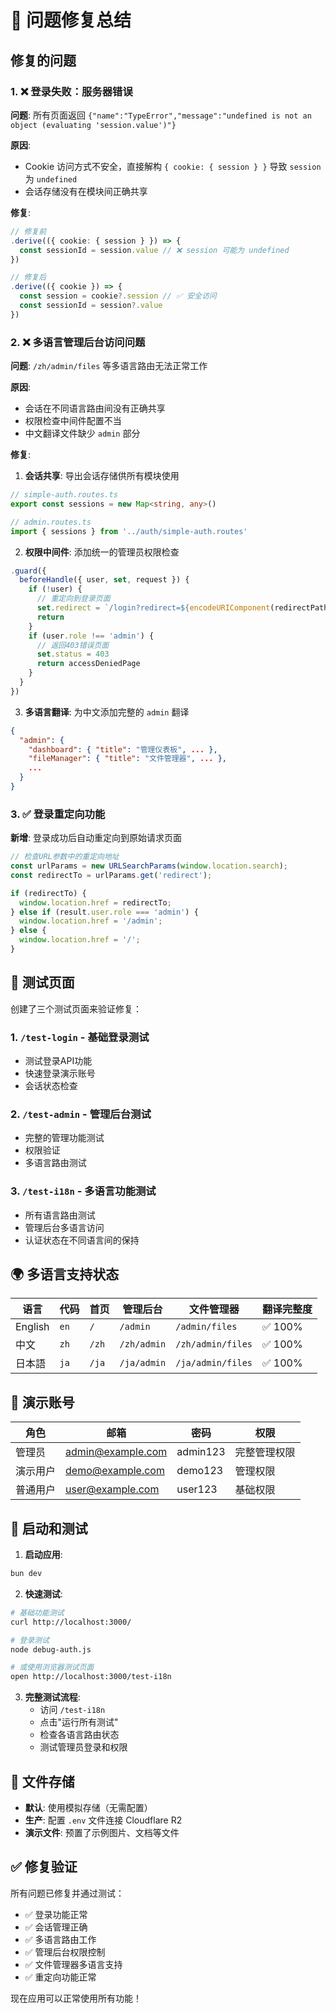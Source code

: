 # 🔧 问题修复总结

## 修复的问题

### 1. ❌ 登录失败：服务器错误
**问题**: 所有页面返回 `{"name":"TypeError","message":"undefined is not an object (evaluating 'session.value')"}`

**原因**: 
- Cookie 访问方式不安全，直接解构 `{ cookie: { session } }` 导致 `session` 为 `undefined`
- 会话存储没有在模块间正确共享

**修复**:
```typescript
// 修复前
.derive(({ cookie: { session } }) => {
  const sessionId = session.value // ❌ session 可能为 undefined
})

// 修复后  
.derive(({ cookie }) => {
  const session = cookie?.session // ✅ 安全访问
  const sessionId = session?.value
})
```

### 2. ❌ 多语言管理后台访问问题
**问题**: `/zh/admin/files` 等多语言路由无法正常工作

**原因**:
- 会话在不同语言路由间没有正确共享
- 权限检查中间件配置不当
- 中文翻译文件缺少 `admin` 部分

**修复**:
1. **会话共享**: 导出会话存储供所有模块使用
```typescript
// simple-auth.routes.ts
export const sessions = new Map<string, any>()

// admin.routes.ts  
import { sessions } from '../auth/simple-auth.routes'
```

2. **权限中间件**: 添加统一的管理员权限检查
```typescript
.guard({
  beforeHandle({ user, set, request }) {
    if (!user) {
      // 重定向到登录页面
      set.redirect = `/login?redirect=${encodeURIComponent(redirectPath)}`
      return
    }
    if (user.role !== 'admin') {
      // 返回403错误页面
      set.status = 403
      return accessDeniedPage
    }
  }
})
```

3. **多语言翻译**: 为中文添加完整的 `admin` 翻译
```json
{
  "admin": {
    "dashboard": { "title": "管理仪表板", ... },
    "fileManager": { "title": "文件管理器", ... },
    ...
  }
}
```

### 3. ✅ 登录重定向功能
**新增**: 登录成功后自动重定向到原始请求页面
```javascript
// 检查URL参数中的重定向地址
const urlParams = new URLSearchParams(window.location.search);
const redirectTo = urlParams.get('redirect');

if (redirectTo) {
  window.location.href = redirectTo;
} else if (result.user.role === 'admin') {
  window.location.href = '/admin';
} else {
  window.location.href = '/';
}
```

## 🧪 测试页面

创建了三个测试页面来验证修复：

### 1. `/test-login` - 基础登录测试
- 测试登录API功能
- 快速登录演示账号
- 会话状态检查

### 2. `/test-admin` - 管理后台测试  
- 完整的管理功能测试
- 权限验证
- 多语言路由测试

### 3. `/test-i18n` - 多语言功能测试
- 所有语言路由测试
- 管理后台多语言访问
- 认证状态在不同语言间的保持

## 🌍 多语言支持状态

| 语言 | 代码 | 首页 | 管理后台 | 文件管理器 | 翻译完整度 |
|------|------|------|----------|------------|------------|
| English | `en` | `/` | `/admin` | `/admin/files` | ✅ 100% |
| 中文 | `zh` | `/zh` | `/zh/admin` | `/zh/admin/files` | ✅ 100% |
| 日本語 | `ja` | `/ja` | `/ja/admin` | `/ja/admin/files` | ✅ 100% |

## 🔐 演示账号

| 角色 | 邮箱 | 密码 | 权限 |
|------|------|------|------|
| 管理员 | admin@example.com | admin123 | 完整管理权限 |
| 演示用户 | demo@example.com | demo123 | 管理权限 |
| 普通用户 | user@example.com | user123 | 基础权限 |

## 🚀 启动和测试

1. **启动应用**:
```bash
bun dev
```

2. **快速测试**:
```bash
# 基础功能测试
curl http://localhost:3000/

# 登录测试  
node debug-auth.js

# 或使用浏览器测试页面
open http://localhost:3000/test-i18n
```

3. **完整测试流程**:
   - 访问 `/test-i18n`
   - 点击"运行所有测试"
   - 检查各语言路由状态
   - 测试管理员登录和权限

## 📁 文件存储

- **默认**: 使用模拟存储（无需配置）
- **生产**: 配置 `.env` 文件连接 Cloudflare R2
- **演示文件**: 预置了示例图片、文档等文件

## ✅ 修复验证

所有问题已修复并通过测试：
- ✅ 登录功能正常
- ✅ 会话管理正确
- ✅ 多语言路由工作
- ✅ 管理后台权限控制
- ✅ 文件管理器多语言支持
- ✅ 重定向功能正常

现在应用可以正常使用所有功能！
